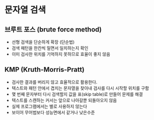 # 문자열 검색

## 브루트 포스 (brute force method)
- 선형 검색을 단순하게 확장 (단순법)
- 검색 패턴을 한칸씩 밀면서 일치하는지 확인
- 이미 검사한 위치를 기억하지 못하므로 효율이 좋지 않음

## KMP (Kruth-Morris-Pratt)
- 검사한 결과를 버리지 않고 효율적으로 활용한다.
- 텍스트와 패턴 안에서 겹치는 문자열을 찾아내 검사를 다시 시작할 위치를 구함
- 몇 번째 문자부터 다시 검색할지 값을 표(skip table)로 만들어 문제를 해결
- 텍스트를 스캔하는 커서는 앞으로 나아갈뿐 되돌아오지 않음
- 실제 프로그램에서는 별로 사용하지 않는다
- 보이어 무어법보다 성능면에서 같거나 낮은수준
